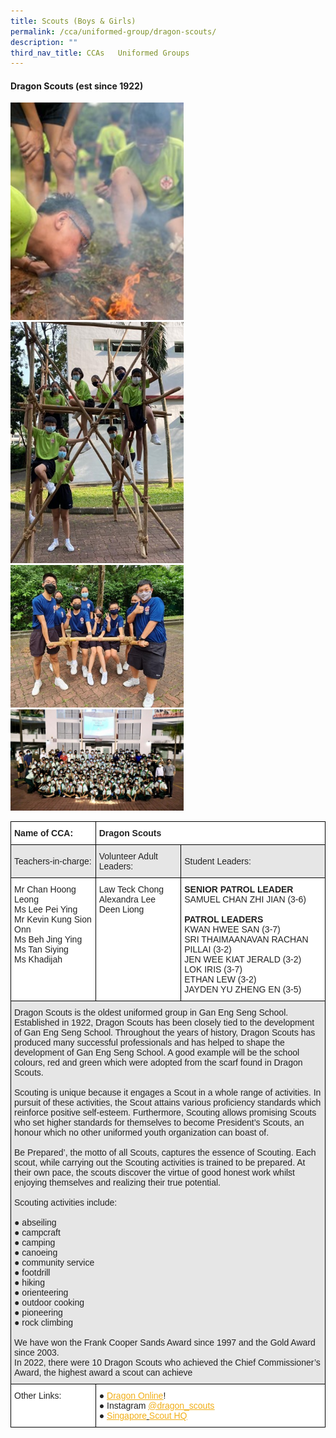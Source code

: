 ```yaml
---
title: Scouts (Boys & Girls)
permalink: /cca/uniformed-group/dragon-scouts/
description: ""
third_nav_title: CCAs   Uniformed Groups
---
```

#### **Dragon Scouts (est since 1922)**

<style>  
img {  
  display: block;  
  margin-left: auto;  
  margin-right: auto;  
}  
</style>  
<body><img src="/images/Scout-1.jpeg" alt="Scouts (Boys & Girls)
" style="width:55%;">  
  
</body>
<br>


<style>  
img {  
  display: block;  
  margin-left: auto;  
  margin-right: auto;  
}  
</style>  
<body><img src="/images/Scout-2.jpeg" alt="Scouts (Boys & Girls)
" style="width:55%;">  
  
</body>
<br>


<style>  
img {  
  display: block;  
  margin-left: auto;  
  margin-right: auto;  
}  
</style>  
<body><img src="/images/Scout-3.jpeg" alt="Scouts (Boys & Girls)
" style="width:55%;">  
  
</body>
<br>


<style>  
img {  
  display: block;  
  margin-left: auto;  
  margin-right: auto;  
}  
</style>  
<body><img src="/images/Scout-4.jpeg" alt="Scouts (Boys & Girls)
" style="width:55%;">  
  
</body>
<br>

<style type="text/css">
.tg  {border-collapse:collapse;border-spacing:0;}
.tg td{border-color:black;border-style:solid;border-width:1px;font-family:Arial, sans-serif;font-size:14px;
  overflow:hidden;padding:10px 5px;word-break:normal;}
.tg th{border-color:black;border-style:solid;border-width:1px;font-family:Arial, sans-serif;font-size:14px;
  font-weight:normal;overflow:hidden;padding:10px 5px;word-break:normal;}
.tg .tg-l2bf{background-color:#FFF;color:#222;font-weight:bold;text-align:left;vertical-align:top}
.tg .tg-h5mn{background-color:#E6E6E6;color:#222;text-align:left;vertical-align:middle}
.tg .tg-1ppo{background-color:#FFF;color:#222;text-align:left;vertical-align:middle}
.tg .tg-tsok{background-color:#FFF;color:#222;text-align:left;vertical-align:top}
</style>
<table class="tg">
<thead>
  <tr>
    <th class="tg-l2bf"><span style="font-weight:bold">Name of CCA:</span><br><span style="font-weight:bold"> </span></th>
    <th class="tg-l2bf" colspan="2"><span style="font-weight:bold">Dragon Scouts</span></th>
  </tr>
</thead>
<tbody>
  <tr>
    <td class="tg-h5mn">Teachers-in-charge:</td>
    <td class="tg-h5mn">Volunteer Adult Leaders:</td>
    <td class="tg-h5mn">Student Leaders:</td>
  </tr>
  <tr>
    <td class="tg-tsok">Mr Chan Hoong Leong<br>Ms Lee Pei Ying<br>Mr Kevin Kung Sion Onn<br>Ms Beh Jing Ying<br>Ms Tan Siying<br>Ms Khadijah</td>
    <td class="tg-tsok">Law Teck Chong<br>Alexandra Lee<br>Deen Liong</td>
    <td class="tg-tsok"><span style="font-weight:bold">SENIOR PATROL LEADER</span><br>SAMUEL CHAN ZHI JIAN (3-6)<br> <br><span style="font-weight:bold">PATROL LEADERS</span><br>KWAN HWEE SAN (3-7)<br>SRI THAIMAANAVAN RACHAN PILLAI (3-2)<br>JEN WEE KIAT JERALD (3-2)<br>LOK IRIS    (3-7)   <br>ETHAN LEW (3-2)<br>JAYDEN YU ZHENG EN (3-5)</td>
  </tr>
  <tr>
    <td class="tg-h5mn" colspan="3">Dragon Scouts is the oldest uniformed group in Gan Eng Seng School. Established in 1922, Dragon Scouts has been closely tied to the development of Gan Eng Seng School. Throughout the years of history, Dragon Scouts has produced many successful professionals and has helped to shape the development of Gan Eng Seng School. A good example will be the school colours, red and green which were adopted from the scarf found in Dragon Scouts.<br><br>Scouting is unique because it engages a Scout in a whole range of activities. In pursuit of these activities, the Scout attains various proficiency standards which reinforce positive self-esteem. Furthermore, Scouting allows promising Scouts who set higher standards for themselves to become President’s Scouts, an honour which no other uniformed youth organization can boast of.<br><br>Be Prepared’, the motto of all Scouts, captures the essence of Scouting. Each scout, while carrying out the Scouting activities is trained to be prepared. At their own pace, the scouts discover the virtue of good honest work whilst enjoying themselves and realizing their true potential.<br><br>Scouting activities include:<br><br>●        abseiling<br>●        campcraft<br>●        camping<br>●        canoeing<br>●        community service<br>●        footdrill<br>●        hiking<br>●        orienteering<br>●        outdoor cooking<br>●        pioneering<br>●        rock climbing<br><br>We have won the Frank Cooper Sands Award since 1997 and the Gold Award since 2003.<br>In 2022, there were 10 Dragon Scouts who achieved the Chief Commissioner’s Award, the highest award a scout can achieve</td>
  </tr>
  <tr>
    <td class="tg-tsok">Other Links:</td>
    <td class="tg-tsok" colspan="2">●        <a href="http://www.dragonscouts.com/"><span style="text-decoration:underline;color:#F1AE16;background-color:transparent">Dragon Online</span></a>!<br>●        Instagram <a href="https://www.instagram.com/dragon_scouts/?hl=en"><span style="text-decoration:underline;color:#F1AE16;background-color:transparent">@dragon_scouts</span></a><br>●        <a href="https://scout.sg/"><span style="text-decoration:underline;color:#F1AE16;background-color:transparent">Singapore</span></a><a href="https://scout.sg/"> </a><a href="https://scout.sg/"><span style="text-decoration:underline;color:#F1AE16;background-color:transparent">Scout HQ</span></a></td>
  </tr>
</tbody>
</table>